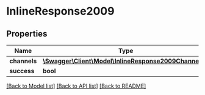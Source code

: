 # InlineResponse2009

## Properties
Name | Type | Description | Notes
------------ | ------------- | ------------- | -------------
**channels** | [**\Swagger\Client\Model\InlineResponse2009Channels[]**](InlineResponse2009Channels.md) |  | [optional] 
**success** | **bool** |  | [optional] 

[[Back to Model list]](../../README.md#documentation-for-models) [[Back to API list]](../../README.md#documentation-for-api-endpoints) [[Back to README]](../../README.md)

